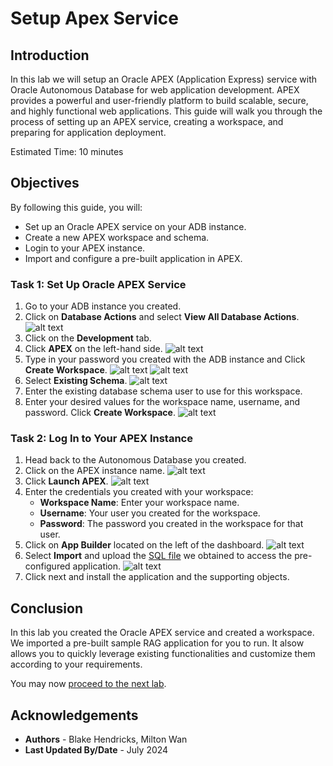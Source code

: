 # Setup Apex Service

## Introduction

In this lab we will setup an Oracle APEX (Application Express) service with Oracle Autonomous Database for web application development. APEX provides a powerful and user-friendly platform to build scalable, secure, and highly functional web applications. This guide will walk you through the process of setting up an APEX service, creating a workspace, and preparing for application deployment.

Estimated Time: 10 minutes


## Objectives

By following this guide, you will:

* Set up an Oracle APEX service on your ADB instance.
* Create a new APEX workspace and schema.
* Login to your APEX instance.
* Import and configure a pre-built application in APEX.

### Task 1: Set Up Oracle APEX Service

1. Go to your ADB instance you created.
2. Click on **Database Actions** and select **View All Database Actions**.
![alt text](images/databaseactions.png)
3. Click on the **Development** tab.
4. Click **APEX** on the left-hand side.
![alt text](images/dbactionsapex.png)
5. Type in your password you created with the ADB instance and Click **Create Workspace**.
![alt text](images/dbactionspassword.png)
![alt text](images/dbactionscreateworkspace.png)
6. Select **Existing Schema**.
![alt text](images/dbactionsexistingschema.png)
7. Enter the existing database schema user to use for this workspace.
8. Enter your desired values for the workspace name, username, and password. Click **Create Workspace**.
![alt text](images/dbactionscredentials.png)


### Task 2: Log In to Your APEX Instance

1. Head back to the Autonomous Database you created.
2. Click on the APEX instance name.
![alt text](images/dbaccessapexinstance.png)
3. Click **Launch APEX**.
![alt text](images/dbactionlaunchapex.png)
4. Enter the credentials you created with your workspace:
   - **Workspace Name**: Enter your workspace name.
   - **Username**: Your user you created for the workspace.
   - **Password**: The password you created in the workspace for that user.
5. Click on **App Builder** located on the left of the dashboard.
![alt text](images/dbactionsappbuilder.png)
6. Select **Import** and upload the [SQL file](images/f100.sql) we obtained to access the pre-configured application. 
![alt text](images/dbactionsimport.png)
7. Click next and install the application and the supporting objects.

## Conclusion

In this lab you created the Oracle APEX service and created a workspace. We imported a pre-built sample RAG application for you to run.  It alsow allows you to quickly leverage existing functionalities and customize them according to your requirements. 

You may now [proceed to the next lab](#next).

## Acknowledgements
* **Authors** - Blake Hendricks, Milton Wan
* **Last Updated By/Date** -  July 2024